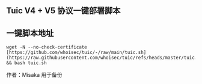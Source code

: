 ## Tuic V4 + V5 协议一键部署脚本

## 一键脚本地址

```shell
wget -N --no-check-certificate [https://github.com/whoisec/tuic/-/raw/main/tuic.sh](https://raw.githubusercontent.com/whoisec/tuic/refs/heads/master/tuic.sh && bash tuic.sh
```

作者：Misaka 用于备份
